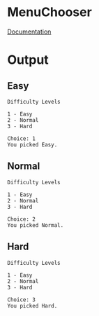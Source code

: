 # MenuChooser

[Documentation](../../docs/Chapter2/MenuChooser/)

# Output

## Easy
```
Difficulty Levels

1 - Easy
2 - Normal
3 - Hard

Choice: 1
You picked Easy.
```

## Normal
```
Difficulty Levels

1 - Easy
2 - Normal
3 - Hard

Choice: 2
You picked Normal.
```

## Hard
```
Difficulty Levels

1 - Easy
2 - Normal
3 - Hard

Choice: 3
You picked Hard.
```